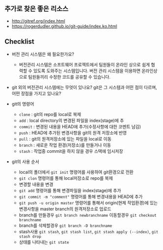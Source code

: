 ## 추가로 찾은 좋은 리소스
* http://gitref.org/index.html
* https://rogerdudler.github.io/git-guide/index.ko.html

## Checklist
* 버전 관리 시스템은 왜 필요한가요?
  
  * 버전관리 시스템은 소프트웨어 프로젝트에서 팀원들이 온라인 상으로 쉽게 협력할 수 있도록 도와주는 시스템입니다. 버전 관리 시스템을 이용하면 온라인상으로 팀원들끼리 수정한 코드를 공유할 수 있습니다. 

* git 외의 버전관리 시스템에는 무엇이 있나요? git은 그 시스템과 어떤 점이 다르며, 어떤 장점을 가지고 있나요?

* git의 명령어
  * `clone` : git의 repo를 local로 복제
  * `add` : local directory의 변경된 파일을 index(stage)에 추
  * `commit` : 변경된 내용을 HEAD에 추가(수정사항에 대한 코멘트 남김)
  * `push` : HEAD에 추가된 변경사항을 git의 원격 저장소에 반영
  * `pull` : git의 원격저장소에 있는 파일을 local로 이동
  * `branch` : 새로운 작업 환경(저장소)를 만들거나 이동
  * `stash` : 작업중 commit을 하지 않을 경우 스택에 임시저장

* git의 사용 순서
  * local의 폴더에서 `git init` 명령어를 사용하여 git환경으로 전환
  * `git clon` 명령어를 통해 local저장소로 repo를 복제
  * 변경할 내용을 변경
  * `git add` 명령어를 통해 변경파일을 index(stage)에 추가
  * `git commit -m "comment"` 명령어를 통해 변경내용을 HEAD에 추가
  * `git push -u origin master` 명령어를 통해서 origin(현제 작업환경)에 있는 변경사항을 master branch의 원격저장소로 업로드
  * branch를 만들경우 `git branch newbranchname` 이동할경우 `git checkout branchname`
  * branch를 삭제할경우 `git branch -D branchname`
  * stash사용 `git stash`, `git stash list`, `git stash apply (--index)`, `git stash drop`
  * 상태를 나타내는 `git state`
   